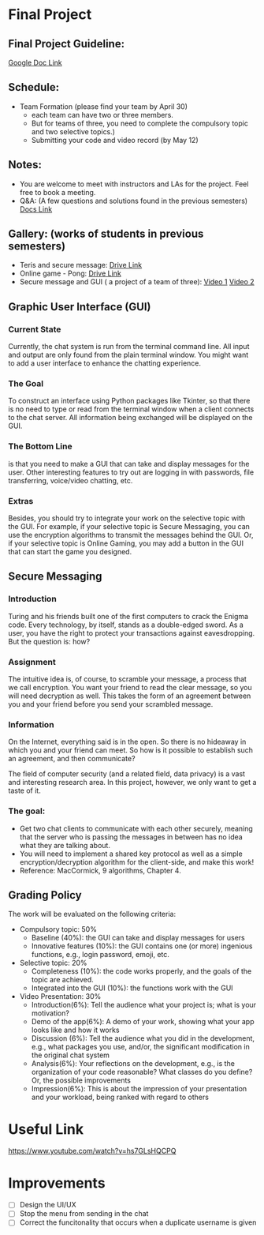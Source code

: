 # Final Project
## Final Project Guideline:  
[Google Doc Link](https://docs.google.com/document/d/1SU8x_TNHdjzocSAzvC8QoXhl9OhHDEsWQrIHwncAQSI/edit?usp=sharing) 

## Schedule:
- Team Formation (please find your team by April 30)
    - each team can have two or three members.
    - But for teams of three, you need to complete the compulsory topic and two selective topics.) 
    - Submitting your code and video record (by May 12)
    
## Notes:
- You are welcome to meet with instructors and LAs for the project. Feel free to book a meeting.
- Q&A: (A few questions and solutions found in the previous semesters) [Docs Link](https://docs.google.com/document/d/1VGs13szC3GiDqtlSiaJRoMwcjUz3fRV18LoXR2kd5sE/edit?usp=sharing) 
## Gallery: (works of students in previous semesters)
- Teris and secure message: [Drive Link](https://drive.google.com/file/d/16kr_c9RbebGZiefRRDeyR3boGF0b6DNk/view?usp=sharing) 
- Online game - Pong: [Drive Link](https://drive.google.com/file/d/14nb__fM5pX4BG5gZwVJYo0amWJdxDBIM/view?usp=sharing) 
- Secure message and GUI ( a project of a team of three): [Video 1](https://drive.google.com/file/d/1GXiGjgzgAslYVLCWDHSJI7crEgkO5-uV/view?usp=sharing) [Video 2](https://drive.google.com/file/d/19VRoLFmyIIF-P8wmsN5_Z2thAE6VLIpO/view?usp=sharing)

## Graphic User Interface (GUI) 

### Current State
Currently, the chat system is run from the terminal command line. All input and output are only found from the plain terminal window. You might want to add a user interface to enhance the chatting experience. 

### The Goal
To construct an interface using Python packages like Tkinter, so that there is no need to type or read from the terminal window when a client connects to the chat server. All information being exchanged will be displayed on the GUI.

### The Bottom Line 
is that you need to make a GUI that can take and display messages for the user. Other interesting features to try out are logging in with passwords, file transferring, voice/video chatting, etc. 

### Extras
Besides, you should try to integrate your work on the selective topic with the GUI. For example, if your selective topic is Secure Messaging, you can use the encryption algorithms to transmit the messages behind the GUI. Or, if your selective topic is Online Gaming, you may add a button in the GUI that can start the game you designed.

## Secure Messaging 

### Introduction
Turing and his friends built one of the first computers to crack the Enigma code. Every technology, by itself, stands as a double-edged sword. As a user, you have the right to protect your transactions against eavesdropping. 
But the question is: how? 

### Assignment
The intuitive idea is, of course, to scramble your message, a process that we call encryption. You want your friend to read the clear message, so you will need decryption as well. This takes the form of an agreement between you and your friend before you send your scrambled message. 

### Information
On the Internet, everything said is in the open. So there is no hideaway in which you and your friend can meet. So how is it possible to establish such an agreement, and then communicate? 

The field of computer security (and a related field, data privacy) is a vast and interesting research area. In this project, however, we only want to get a taste of it. 

### The goal: 
* Get two chat clients to communicate with each other securely, meaning that the server who is passing the messages in between has no idea what they are talking about. 
* You will need to implement a shared key protocol as well as a simple encryption/decryption algorithm for the client-side, and make this work!
* Reference: MacCormick, 9 algorithms, Chapter 4. 

## Grading Policy

The work will be evaluated on the following criteria:
-	Compulsory topic: 50% 
    -	Baseline (40%): the GUI can take and display messages for users
    -	Innovative features (10%): the GUI contains one (or more) ingenious functions, e.g., login password, emoji, etc.
-	Selective topic: 20%
    -	Completeness (10%): the code works properly, and the goals of the topic are achieved.
    -	Integrated into the GUI (10%): the functions work with the GUI
-	Video Presentation: 30%
    -	Introduction(6%): Tell the audience what your project is; what is your motivation?
    -	Demo of the app(6%): A demo of your work, showing what your app looks like and how it works
    -	Discussion (6%): Tell the audience what you did in the development, e.g., what packages you use, and/or, the significant modification in the original chat system
    -	Analysis(6%): Your reflections on the development, e.g., is the organization of your code reasonable? What classes do you define? Or, the possible improvements
    -	Impression(6%): This is about the impression of your presentation and your workload, being ranked with regard to others

# Useful Link
https://www.youtube.com/watch?v=hs7GLsHQCPQ

# Improvements
- [ ] Design the UI/UX
- [ ] Stop the menu from sending in the chat
- [ ] Correct the funcitonality that occurs when a duplicate username is given

